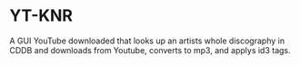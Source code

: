 # YT-KNR
A GUI YouTube downloaded that looks up an artists whole discography in CDDB and downloads from Youtube, converts to mp3, and applys id3 tags.
